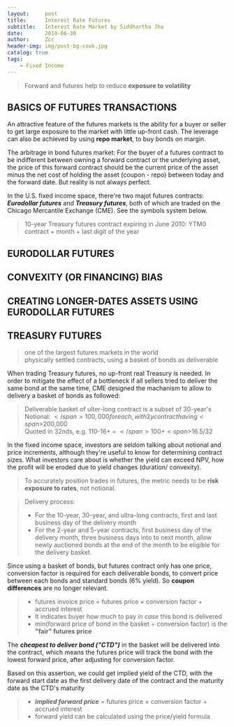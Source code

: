 ```yaml
---
layout:     post
title:      Interest Rate Futures
subtitle:   Interest Rate Market by Siddhartha Jha
date:       2019-06-30
author:     Zcc
header-img: img/post-bg-cook.jpg
catalog: true
tags:
    - Fixed Income
---
```


> Forward and futures help to reduce **exposure to volatility**

## BASICS OF FUTURES TRANSACTIONS

An attractive feature of the futures markets is the ability for a buyer or seller to get large exposure to the market with little up-front cash. The leverage can also be achieved by using **repo market**, to buy bonds on margin.

The arbitrage in bond futures market: For the buyer of a futures contract to be indifferent between owning a forward contract or the underlying asset, the price of this forward contract should be the current price of the asset minus the net cost of holding the asset (coupon - repo) between today and the forward date. But reality is not always perfect. 

In the U.S. fixed income space, there're two majot futures contracts: ***Eurodollar futures*** and ***Treasury futures***, both of which are traded on the Chicago Mercantile Exchange (CME). See the symbols system below. 
> 10-year Treasury futures contract expiring in June 2010: YTM0  
> contract + month + last digit of the year

## EURODOLLAR FUTURES

## CONVEXITY (OR FINANCING) BIAS

## CREATING LONGER-DATES ASSETS USING EURODOLLAR FUTURES

## TREASURY FUTURES

> one of the largest futures markets in the world  
> physically settled contracts, using a basket of bonds as deliverable  

When trading Treasury futures, no up-front real Treasury is needed. In order to mitigate the effect of a bottleneck if all sellers tried to deliver the same bond at the same time, CME designed the machanism to allow to delivery a basket of bonds as followed: 

> Deliverable basket of ulter-long contract is a subset of 30-year's  
> Notional: <span>$</span>100,000 for each, with 2y contract having <span>$</span>200,000  
> Quoted in 32nds, e.g. 110-16+ = <span>$</span>100 + <span>$</span>16.5/32  

In the fixed income space, investors are seldom talking about notional and price increments, although they're useful to know for determining contract sizes. What investors care about is whether the yield can exceed NPV, how the profit will be eroded due to yield changes (duration/ convexity).
> To accurately position trades in futures, the metric needs to be **risk exposure to rates**, not notional.  

> Delivery process: 
> * For the 10-year, 30-year, and ultra-long contracts, first and last business day of the delivery month
> * For the 2-year and 5-year contracts, first business day of the delivery month, three business days into to next month, allow newly auctioned bonds at the end of the month to be eligible for the delivery basket. 

Since using a basket of bonds, but futures contract only has one price, conversion factor is required for each deliverable bonds, to convert price between each bonds and standard bonds (6% yield). So **coupon differences** are no longer relevant. 
> * futures invoice price = futures price $\times$ conversion factor + accrued interest
> * It indicates buyer how much to pay *in case* this bond is delivered
> * min(forward price of bond in the basket $\div$ conversion factor) is the **"fair" futures price**

The ***cheapest to deliver bond ("CTD")*** in the basket will be delivered into the contract, which means the futures price will track the bond with the lowest
forward price, after adjusting for conversion factor. 

Based on this assertion, we could get implied yield of the CTD, with the forward start date as the first delivery date of the contract and the maturity date as the CTD's maturity
> * ***implied forward price*** = futures price $\times$ conversion factor + accrued interest
> * forward yield can be calculated using the price/yield formula

